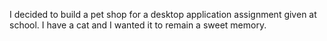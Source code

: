 I decided to build a pet shop for a desktop application assignment given at school. I have a cat and I wanted it to remain a sweet memory.
